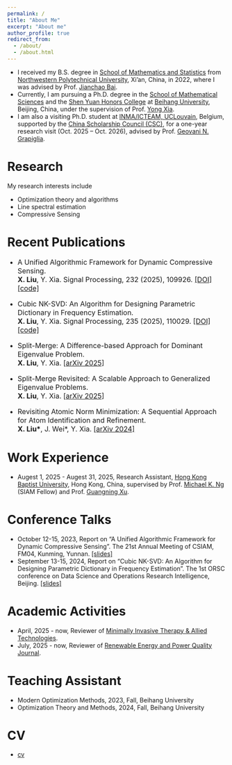 ```yaml
---
permalink: /
title: "About Me"
excerpt: "About me"
author_profile: true
redirect_from: 
  - /about/
  - /about.html
---
```


- I received my B.S. degree in [School of Mathematics and Statistics](https://math.nwpu.edu.cn/) from [Northwestern Polytechnical University](https://www.nwpu.edu.cn/), Xi’an, China, in 2022, where I was advised by Prof. [Jianchao Bai](https://www.scholat.com/bjc1987).
- Currently, I am pursuing a Ph.D. degree in the [School of Mathematical Sciences](https://math.buaa.edu.cn/) and the [Shen Yuan Honors College](https://hc.buaa.edu.cn/) at [Beihang University](https://www.buaa.edu.cn/), Beijing, China, under the supervision of Prof. [Yong Xia](https://math.buaa.edu.cn/szdw1/azcck/js/xy.htm).
- I am also a visiting Ph.D. student at [INMA/ICTEAM, UCLouvain](https://www.uclouvain.be/en/research-institutes/icteam/inma), Belgium, supported by the [China Scholarship Council (CSC)](https://www.chinesescholarshipcouncil.com/), for a one-year research visit (Oct. 2025 – Oct. 2026), advised by Prof. [Geovani N. Grapiglia](https://scholar.google.com/citations?hl=pt-BR&user=PwH5lDEAAAAJ&view_op=list_works&sortby=pubdate).
 

Research
======
My research interests include
- Optimization theory and algorithms
- Line spectral estimation 
- Compressive Sensing

Recent Publications
======

<ul>
<font size="3">
<li><p> A Unified Algorithmic Framework for Dynamic Compressive Sensing. <br />
 <b>X. Liu</b>, Y. Xia. Signal Processing, 232 (2025), 109926. <a href="https://doi.org/10.1016/j.sigpro.2025.109926">[DOI] </a> <a href="https://github.com/xzliu-opt/PLAY-CS">[code]  </a>
</p></li>
<li><p> Cubic NK-SVD: An Algorithm for Designing Parametric Dictionary in Frequency Estimation. <br />
 <b>X. Liu</b>, Y. Xia. Signal Processing, 235 (2025), 110029. <a href="https://doi.org/10.1016/j.sigpro.2025.110029">[DOI] </a> <a href="https://github.com/xzliu-opt/Cubic-NK-SVD">[code]  </a>
</p></li>
<li><p> Split-Merge: A Difference-based Approach for Dominant Eigenvalue Problem. <br />
 <b>X. Liu</b>, Y. Xia. <a href="https://arxiv.org/abs/2501.15131">[arXiv 2025]  </a>
</p></li>
<li><p> Split-Merge Revisited: A Scalable Approach to Generalized Eigenvalue Problems. <br />
 <b>X. Liu</b>, Y. Xia. <a href="https://arxiv.org/abs/2507.02389">[arXiv 2025]  </a>
</p></li>
<li><p> Revisiting Atomic Norm Minimization: A Sequential Approach for Atom Identification and Refinement. <br />
 <b>X. Liu*</b>, J. Wei*, Y. Xia. <a href="https://arxiv.org/abs/2411.08459">[arXiv 2024] </a>
</p></li>
</font>
</ul>

Work Experience
======
- Augest 1, 2025 - Augest 31, 2025, Research Assistant, [Hong Kong Baptist University](https://www.hkbu.edu.hk/en.html), Hong Kong, China, supervised by Prof. [Michael K. Ng](https://www.math.hkbu.edu.hk/~mng/) (SIAM Fellow) and Prof. [Guangning Xu](https://xuguangning1218.github.io/).


Conference Talks
======
- October 12-15, 2023, Report on “A Unified Algorithmic Framework for Dynamic Compressive Sensing”. The 21st Annual Meeting of CSIAM, FM04, Kunming, Yunnan. [[slides]](https://xzliu-opt.github.io/files/slides/slides_CSIAM_2023.pdf)
- September 13-15, 2024, Report on “Cubic NK-SVD: An Algorithm for Designing Parametric Dictionary in Frequency Estimation”. The 1st ORSC conference on Data Science and Operations Research Intelligence, Beijing. [[slides]](https://xzliu-opt.github.io/files/slides/slides_ORSC_2024.pdf)

Academic Activities
======
- April, 2025 - now, Reviewer of [Minimally Invasive Therapy & Allied Technologies](https://www.tandfonline.com/journals/imit20).
- July, 2025 - now, Reviewer of [Renewable Energy and Power Quality Journal](https://repqj.com/index.php/repqj/index).

Teaching Assistant
======
- Modern Optimization Methods, 2023, Fall, Beihang University
- Optimization Theory and Methods, 2024, Fall, Beihang University

CV
======
- [cv](https://xzliu-opt.github.io/files/cv/cv_XiaozhiLiu.pdf)


